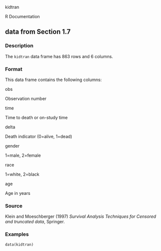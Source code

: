 kidtran

R Documentation

## data from Section 1.7

### Description

The `kidtran` data frame has 863 rows and 6 columns.

### Format

This data frame contains the following columns:

obs

Observation number

time

Time to death or on-study time

delta

Death indicator (0=alive, 1=dead)

gender

1=male, 2=female

race

1=white, 2=black

age

Age in years

### Source

Klein and Moeschberger (1997) _Survival Analysis Techniques for Censored and
truncated data_, Springer.

### Examples

    
    data(kidtran)

